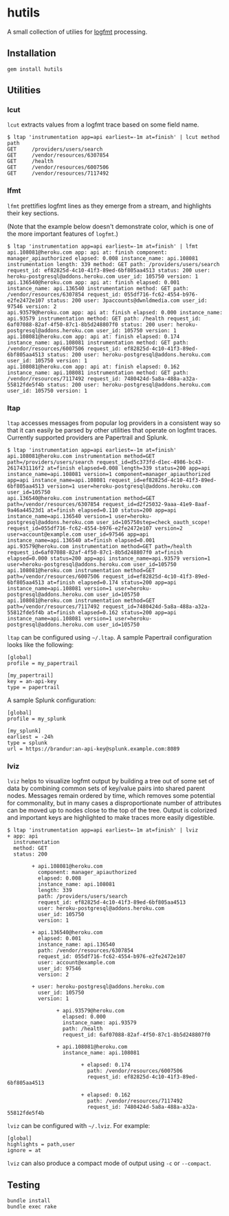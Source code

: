 # hutils

A small collection of utilies for [logfmt](http://brandur.org/logfmt) processing.

## Installation

```
gem install hutils
```

## Utilities

### lcut

`lcut` extracts values from a logfmt trace based on some field name.

```
$ ltap 'instrumentation app=api earliest=-1m at=finish' | lcut method path
GET     /providers/users/search
GET     /vendor/resources/6307854
GET     /health
GET     /vendor/resources/6007506
GET     /vendor/resources/7117492
```

### lfmt

`lfmt` prettifies logfmt lines as they emerge from a stream, and highlights their key sections.

(Note that the example below doesn't demonstrate color, which is one of the more important features of `logfmt`.)

```
$ ltap 'instrumentation app=api earliest=-1m at=finish' | lfmt
api.108081@heroku.com app: api at: finish component: manager_apiauthorized elapsed: 0.008 instance_name: api.108081 instrumentation length: 339 method: GET path: /providers/users/search request_id: ef82825d-4c10-41f3-89ed-6bf805aa4513 status: 200 user: heroku-postgresql@addons.heroku.com user_id: 105750 version: 1
api.136540@heroku.com app: api at: finish elapsed: 0.001 instance_name: api.136540 instrumentation method: GET path: /vendor/resources/6307854 request_id: 055df716-fc62-4554-b976-e2fe2472e107 status: 200 user: 3paccounts@dwnldmedia.com user_id: 97546 version: 2
api.93579@heroku.com app: api at: finish elapsed: 0.000 instance_name: api.93579 instrumentation method: GET path: /health request_id: 6af07088-82af-4f50-87c1-8b5d248807f0 status: 200 user: heroku-postgresql@addons.heroku.com user_id: 105750 version: 1
api.108081@heroku.com app: api at: finish elapsed: 0.174 instance_name: api.108081 instrumentation method: GET path: /vendor/resources/6007506 request_id: ef82825d-4c10-41f3-89ed-6bf805aa4513 status: 200 user: heroku-postgresql@addons.heroku.com user_id: 105750 version: 1
api.108081@heroku.com app: api at: finish elapsed: 0.162 instance_name: api.108081 instrumentation method: GET path: /vendor/resources/7117492 request_id: 7480424d-5a8a-488a-a32a-55812fde5f4b status: 200 user: heroku-postgresql@addons.heroku.com user_id: 105750 version: 1
```

### ltap

`ltap` accesses messages from popular log providers in a consistent way so that it can easily be parsed by other utilities that operate on logfmt traces. Currently supported providers are Papertrail and Splunk.

```
$ ltap 'instrumentation app=api earliest=-1m at=finish'
api.108081@heroku.com instrumentation method=GET path=/providers/users/search request_id=d5c373fd-d1ec-4986-bc43-2617431116f2 at=finish elapsed=0.008 length=339 status=200 app=api instance_name=api.108081 version=1 component=manager_apiauthorized app=api instance_name=api.108081 request_id=ef82825d-4c10-41f3-89ed-6bf805aa4513 version=1 user=heroku-postgresql@addons.heroku.com user_id=105750
api.136540@heroku.com instrumentation method=GET path=/vendor/resources/6307854 request_id=d2f25032-9aaa-41e9-8aaf-9a46a44523d1 at=finish elapsed=0.110 status=200 app=api instance_name=api.136540 version=1 user=heroku-postgresql@addons.heroku.com user_id=105750step=check_oauth_scope! request_id=055df716-fc62-4554-b976-e2fe2472e107 version=2 user=account@example.com user_id=97546 app=api instance_name=api.136540 at=finish elapsed=0.001
api.93579@heroku.com instrumentation method=GET path=/health request_id=6af07088-82af-4f50-87c1-8b5d248807f0 at=finish elapsed=0.000 status=200 app=api instance_name=api.93579 version=1 user=heroku-postgresql@addons.heroku.com user_id=105750
api.108081@heroku.com instrumentation method=GET path=/vendor/resources/6007506 request_id=ef82825d-4c10-41f3-89ed-6bf805aa4513 at=finish elapsed=0.174 status=200 app=api instance_name=api.108081 version=1 user=heroku-postgresql@addons.heroku.com user_id=105750
api.108081@heroku.com instrumentation method=GET path=/vendor/resources/7117492 request_id=7480424d-5a8a-488a-a32a-55812fde5f4b at=finish elapsed=0.162 status=200 app=api instance_name=api.108081 version=1 user=heroku-postgresql@addons.heroku.com user_id=105750
```

`ltap` can be configured using `~/.ltap`. A sample Papertrail configuration looks like the following:

```
[global]
profile = my_papertrail

[my_papertrail]
key = an-api-key
type = papertrail
```

A sample Splunk configuration:

```
[global]
profile = my_splunk

[my_splunk]
earliest = -24h
type = splunk
url = https://brandur:an-api-key@splunk.example.com:8089
```

### lviz

`lviz` helps to visualize logfmt output by building a tree out of some set of data by combining common sets of key/value pairs into shared parent nodes. Messages remain ordered by time, which removes some potential for commonality, but in many cases a disproportionate number of attributes can be moved up to nodes close to the top of the tree. Output is colorized and important keys are highlighted to make traces more easily digestible.

```
$ ltap 'instrumentation app=api earliest=-1m at=finish' | lviz
+ app: api
  instrumentation
  method: GET
  status: 200

        + api.108081@heroku.com
          component: manager_apiauthorized
          elapsed: 0.008
          instance_name: api.108081
          length: 339
          path: /providers/users/search
          request_id: ef82825d-4c10-41f3-89ed-6bf805aa4513
          user: heroku-postgresql@addons.heroku.com
          user_id: 105750
          version: 1

        + api.136540@heroku.com
          elapsed: 0.001
          instance_name: api.136540
          path: /vendor/resources/6307854
          request_id: 055df716-fc62-4554-b976-e2fe2472e107
          user: account@example.com
          user_id: 97546
          version: 2

        + user: heroku-postgresql@addons.heroku.com
          user_id: 105750
          version: 1

                + api.93579@heroku.com
                  elapsed: 0.000
                  instance_name: api.93579
                  path: /health
                  request_id: 6af07088-82af-4f50-87c1-8b5d248807f0

                + api.108081@heroku.com
                  instance_name: api.108081

                        + elapsed: 0.174
                          path: /vendor/resources/6007506
                          request_id: ef82825d-4c10-41f3-89ed-6bf805aa4513

                        + elapsed: 0.162
                          path: /vendor/resources/7117492
                          request_id: 7480424d-5a8a-488a-a32a-55812fde5f4b
```

`lviz` can be configured with `~/.lviz`. For example:

```
[global]
highlights = path,user
ignore = at
```

`lviz` can also produce a compact mode of output using `-c` or `--compact`.

## Testing

```
bundle install
bundle exec rake
```
